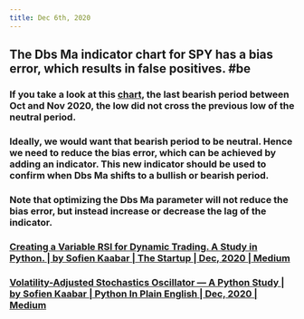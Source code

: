 ```yaml
---
title: Dec 6th, 2020
---
```


## The Dbs Ma indicator chart for SPY has a bias error, which results in false positives. #be
### If you take a look at this [chart](https://imgur.com/gallery/eINfP3z), the last bearish period between Oct and Nov 2020, the low did not cross the previous low of the neutral period.
### Ideally, we would want that bearish period to be neutral. Hence we need to reduce the **bias** error, which can be achieved by adding an indicator. This new indicator should be used to confirm when Dbs Ma shifts to a bullish or bearish period.
### Note that optimizing the Dbs Ma parameter will not reduce the **bias** error, but instead increase or decrease the lag of the indicator.
### [Creating a Variable RSI for Dynamic Trading. A Study in Python. | by Sofien Kaabar | The Startup | Dec, 2020 | Medium](https://medium.com/swlh/creating-a-variable-rsi-for-dynamic-trading-a-study-in-python-2af3ff8eaf0c)
### [Volatility-Adjusted Stochastics Oscillator — A Python Study | by Sofien Kaabar | Python In Plain English | Dec, 2020 | Medium](https://medium.com/python-in-plain-english/volatility-adjusted-stochastics-oscillator-a-python-study-c9889f5fcd36)
